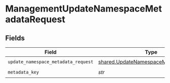 # ManagementUpdateNamespaceMetadataRequest


## Fields

| Field                                                                                          | Type                                                                                           | Required                                                                                       | Description                                                                                    |
| ---------------------------------------------------------------------------------------------- | ---------------------------------------------------------------------------------------------- | ---------------------------------------------------------------------------------------------- | ---------------------------------------------------------------------------------------------- |
| `update_namespace_metadata_request`                                                            | [shared.UpdateNamespaceMetadataRequest](../../models/shared/updatenamespacemetadatarequest.md) | :heavy_check_mark:                                                                             | N/A                                                                                            |
| `metadata_key`                                                                                 | *str*                                                                                          | :heavy_check_mark:                                                                             | N/A                                                                                            |